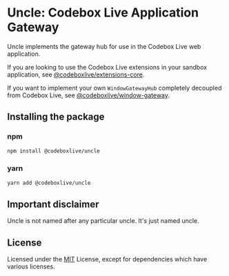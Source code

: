 # Uncle: Codebox Live Application Gateway

Uncle implements the gateway hub for use in the Codebox Live web application.

If you are looking to use the Codebox Live extensions in your sandbox application, see [@codeboxlive/extensions-core](https://github.com/codeboxlive/codebox-live-packages/tree/main/packages/extensions-core).

If you want to implement your own `WindowGatewayHub` completely decoupled from Codebox Live, see [@codeboxlive/window-gateway](https://github.com/codeboxlive/codebox-live-packages/tree/main/packages/window-gateway).

## Installing the package

### npm

```bash
npm install @codeboxlive/uncle
```

### yarn

```bash
yarn add @codeboxlive/uncle
```

## Important disclaimer

Uncle is not named after any particular uncle. It's just named uncle.

## License

Licensed under the [MIT](LICENSE) License, except for dependencies which have various licenses.
